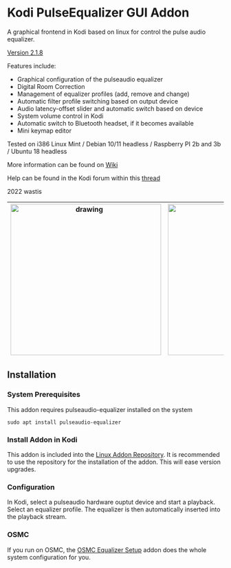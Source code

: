 # Kodi PulseEqualizer GUI Addon

A graphical frontend in Kodi based on linux for control the pulse audio equalizer. 

[Version 2.1.8](https://github.com/wastis/LinuxAddonRepo)

Features include:

*	Graphical configuration of the pulseaudio equalizer
*	Digital Room Correction
*	Management of equalizer profiles (add, remove and change)
*	Automatic filter profile switching based on output device
*	Audio latency-offset slider and automatic switch based on device
*	System volume control in Kodi 
*	Automatic switch to Bluetooth headset, if it becomes available
*	Mini keymap editor

Tested on i386 Linux Mint / Debian 10/11 headless / Raspberry PI 2b and 3b / Ubuntu 18 headless

More information can be found on [Wiki](https://github.com/wastis/PulseEqualizerGui/wiki)

Help can be found in the Kodi forum within this [thread](https://forum.kodi.tv/showthread.php?tid=360514&pid=3094412#pid3094412)

2022 wastis

| <img src="resources/images/Equalizer.png" alt="drawing" width="350"/> | <img src="resources/images/Room Correction.png" alt="drawing" width="350"/> |
|:--------------:|:-----------:|

## Installation

### System Prerequisites
This addon requires pulseaudio-equalizer installed on the system

	sudo apt install pulseaudio-equalizer	

### Install Addon in Kodi
This addon is included into the [Linux Addon Repository](https://github.com/wastis/LinuxAddonRepo). It is recommended to use the repository for the installation of the addon. This will ease version upgrades.

### Configuration

In Kodi, select a pulseaudio hardware ouptut device and start a playback. Select an equalizer profile. The equalizer is then automatically inserted into the playback stream. 

### OSMC
If you run on OSMC, the [OSMC Equalizer Setup](https://github.com/wastis/OSMCEqualizerSetup) addon does the whole system configuration for you. 